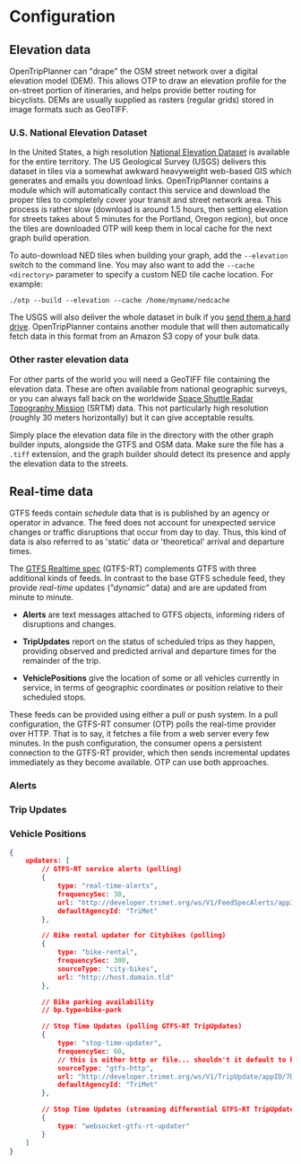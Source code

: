 # Configuration

## Elevation data 

OpenTripPlanner can "drape" the OSM street network over a digital elevation model (DEM).
This allows OTP to draw an elevation profile for the on-street portion of itineraries, and helps provide better
routing for bicyclists. DEMs are usually supplied as rasters (regular grids) stored in image formats such as GeoTIFF.

### U.S. National Elevation Dataset

In the United States, a high resolution [National Elevation Dataset](http://ned.usgs.gov/) is available for the entire
territory. The US Geological Survey (USGS) delivers this dataset in tiles via a somewhat awkward heavyweight web-based GIS
which generates and emails you download links. OpenTripPlanner contains a module which will automatically contact this
service and download the proper tiles to completely cover your transit and street network area. This process is rather
slow (download is around 1.5 hours, then setting elevation for streets takes about 5 minutes for the Portland, Oregon region),
but once the tiles are downloaded OTP will keep them in local cache for the next graph build operation.

To auto-download NED tiles when building your graph, add the `--elevation` switch to the command line. You may also want
to add the `--cache <directory>` parameter to specify a custom NED tile cache location. For example:

```
./otp --build --elevation --cache /home/myname/nedcache
```

The USGS will also deliver the whole dataset in bulk if you [send them a hard drive](http://ned.usgs.gov/faq.html#DATA).
OpenTripPlanner contains another module that will then automatically fetch data in this format from an Amazon S3 copy of
your bulk data.


### Other raster elevation data

For other parts of the world you will need a GeoTIFF file containing the elevation data. These are often available from
national geographic surveys, or you can always fall back on the worldwide
[Space Shuttle Radar Topography Mission](http://www2.jpl.nasa.gov/srtm/) (SRTM) data. This not particularly high resolution
(roughly 30 meters horizontally) but it can give acceptable results.

Simply place the elevation data file in the directory with the other graph builder inputs, alongside the GTFS and OSM data.
Make sure the file has a `.tiff` extension, and the graph builder should detect its presence and apply
the elevation data to the streets.


## Real-time data

GTFS feeds contain *schedule* data that is is published by an agency or operator in advance. The feed does not account
 for unexpected service changes or traffic disruptions that occur from day to day. Thus, this kind of data is also
 referred to as 'static' data or 'theoretical' arrival and departure times.

The [GTFS Realtime spec]() (GTFS-RT) complements GTFS with three additional kinds of feeds. In contrast to the
base GTFS schedule feed, they provide *real-time* updates (*"dynamic"* data) and are are updated from minute to minute.

- **Alerts** are text messages attached to GTFS objects, informing riders of disruptions and changes.

- **TripUpdates** report on the status of scheduled trips as they happen, providing observed and predicted arrival and
departure times for the remainder of the trip.

- **VehiclePositions** give the location of some or all vehicles currently in service, in terms of geographic coordinates
or position relative to their scheduled stops.

These feeds can be provided using either a pull or push system. In a pull configuration, the GTFS-RT consumer (OTP) polls the
real-time provider over HTTP. That is to say, it fetches a file from a web server every few minutes. In the push configuration,
the consumer opens a persistent connection to the GTFS-RT provider, which then sends incremental updates immediately as
they become available. OTP can use both approaches.


### Alerts


### Trip Updates


### Vehicle Positions


```JSON
{
    updaters: [
        // GTFS-RT service alerts (polling)
        {
            type: "real-time-alerts",
            frequencySec: 30,
            url: "http://developer.trimet.org/ws/V1/FeedSpecAlerts/appID/7D841E367D34BA85B11326EB3",
            defaultAgencyId: "TriMet"
        },

        // Bike rental updater for Citybikes (polling)
        {
            type: "bike-rental",
            frequencySec: 300,
            sourceType: "city-bikes",
            url: "http://host.domain.tld"
        },

        // Bike parking availability
        // bp.type=bike-park

        // Stop Time Updates (polling GTFS-RT TripUpdates)
        {
            type: "stop-time-updater",
            frequencySec: 60,
            // this is either http or file... shouldn't it default to http or guess from the presence of a URL?
            sourceType: "gtfs-http",
            url: "http://developer.trimet.org/ws/V1/TripUpdate/appID/7D841E367D34BA85B11326EB3",
            defaultAgencyId: "TriMet"
        },

        // Stop Time Updates (streaming differential GTFS-RT TripUpdates)
        {
            type: "websocket-gtfs-rt-updater"
        }
    ]
}
```